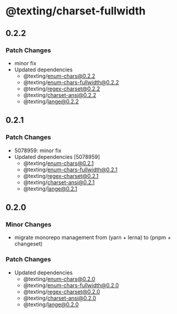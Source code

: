 # @texting/charset-fullwidth

## 0.2.2

### Patch Changes

- minor fix
- Updated dependencies
  - @texting/enum-chars@0.2.2
  - @texting/enum-chars-fullwidth@0.2.2
  - @texting/regex-charset@0.2.2
  - @texting/charset-ansi@0.2.2
  - @texting/lange@0.2.2

## 0.2.1

### Patch Changes

- 5078959: minor fix
- Updated dependencies [5078959]
  - @texting/enum-chars@0.2.1
  - @texting/enum-chars-fullwidth@0.2.1
  - @texting/regex-charset@0.2.1
  - @texting/charset-ansi@0.2.1
  - @texting/lange@0.2.1

## 0.2.0

### Minor Changes

- migrate monorepo management from (yarn + lerna) to (pnpm + changeset)

### Patch Changes

- Updated dependencies
  - @texting/enum-chars@0.2.0
  - @texting/enum-chars-fullwidth@0.2.0
  - @texting/regex-charset@0.2.0
  - @texting/charset-ansi@0.2.0
  - @texting/lange@0.2.0
